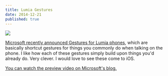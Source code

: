 ```yaml
---
title: Lumia Gestures
date: 2014-12-21
published: true
---
```


![](/assets/articles/lumia-gestures/lumia-gestures.png)

[Microsoft recently announced Gestures for Lumia phones](http://blogs.msdn.com/b/lumia_beta_apps/archive/2014/12/15/manage-calls-more-naturally-with-gestures-beta-try-it-out-and-give-us-feedback.aspx), which are basically shortcut gestures for things you commonly do when talking on the phone. I like how each of these gestures simply build upon things you'd already do. Very clever. I would love to see these come to iOS.

[You can watch the preview video on Microsoft's blog.](http://blogs.msdn.com/b/lumia_beta_apps/archive/2014/12/15/manage-calls-more-naturally-with-gestures-beta-try-it-out-and-give-us-feedback.aspx)
